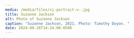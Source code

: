 ```yaml
---
media: /media/files/sj-portrait-v-.jpg
title: Suzanne Jackson
alt: Photo of Suzanne Jackson
caption: "Suzanne Jackson, 2021. Photo: Timothy Doyon. "
date: 2024-09-26T14:24:00-0500
---
```

